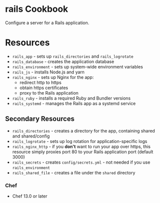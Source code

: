 # rails Cookbook

Configure a server for a Rails application.

# Resources

* `rails_app` - sets up `rails_directories` and `rails_logrotate`
* `rails_database` - creates the application database
* `rails_environment` - sets up system-wide environment variables
* `rails_js` - installs Node.js and yarn
* `rails_nginx` - sets up Nginx for the app:
  * redirect http to https
  * obtain https certificates
  * proxy to the Rails application
* `rails_ruby` - installs a required Ruby and Bundler versions
* `rails_systemd` - manages the Rails app as a systemd service

## Secondary Resources

* `rails_directories` - creates a directory for the app, containing shared and shared/config
* `rails_logrotate` - sets up log rotation for application-specific logs
* `rails_nginx_http` -  if you **don't** want to run your app over https,
  this resource simply proxies port 80 to your Rails application port (default 3000)
* `rails_secrets` - creates `config/secrets.yml` - not needed if you use `rails_environment`
* `rails_shared_file` - creates a file under the `shared` directory

### Chef

- Chef 13.0 or later
